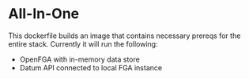 # All-In-One

This dockerfile builds an image that contains necessary prereqs for the entire stack. Currently it will run the following:
- OpenFGA with in-memory data store
- Datum API connected to local FGA instance
